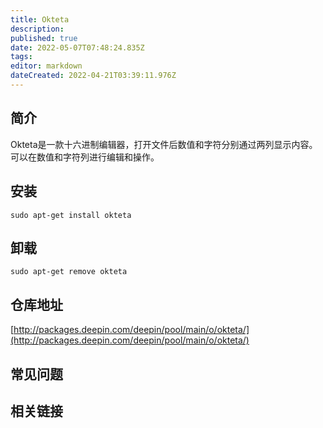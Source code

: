 ```yaml
---
title: Okteta
description: 
published: true
date: 2022-05-07T07:48:24.835Z
tags: 
editor: markdown
dateCreated: 2022-04-21T03:39:11.976Z
---
```


## 简介

Okteta是一款十六进制编辑器，打开文件后数值和字符分别通过两列显示内容。可以在数值和字符列进行编辑和操作。

## 安装

`sudo apt-get install okteta`

## 卸载

`sudo apt-get remove okteta`

## 仓库地址

[http://packages.deepin.com/deepin/pool/main/o/okteta/](http://packages.deepin.com/deepin/pool/main/o/okteta/)

## 常见问题

## 相关链接
